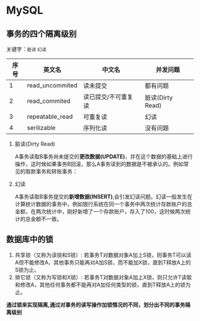 # MySQL

## 事务的四个隔离级别

关键字：`脏读` `幻读`

| 序号  | 英文名   | 中文名  |  并发问题 |
| ------------ | ------------ | ------------ | ------------ |
| 1  |  read_uncommited | 读未提交  | 都有问题 |
| 2  | read_commited  |  读已提交/不可重复读 | 脏读(Dirty Read)  |
| 3  | repeatable_read  | 可重复读  | 幻读  |
| 4  |  serilizable |  序列化读 | 没有问题  |		

1. 脏读(Dirty Read)
   
   A事务读取B事务尚未提交的**更改数据(UPDATE)**，并在这个数据的基础上进行操作，这时候如果事务B回滚，那么A事务读到的数据是不被承认的。例如常见的取款事务和转账事务：

2. 幻读
   
   A事务读取B事务提交的**新增数据(INSERT)**,会引发幻读问题。幻读一般发生在计算统计数据的事务中，例如银行系统在同一个事务中两次统计存款账户的总金额，在两次统计中，刚好新增了一个存款账户，存入了100，这时候两次统计的总金额不一致。
 
## 数据库中的锁

1. 共享锁（又称为读锁和S锁）: 若事务T对数据对象A加上S锁，则事务T可以读A但不能修改A，其他事务只能再对A加S锁，而不能加X锁，直到T释放A上的S锁为止。
2. 排它锁（又称为写锁和X锁）: 若事务T对数据对象A加上X锁，则只允许T读取和修改A，其他任何事务都不能再对A加任何类型的锁，直到T释放A上的锁为止。

**通过锁来实现隔离,通过对事务的读写操作加锁情况的不同，划分出不同的事务隔离级别**

